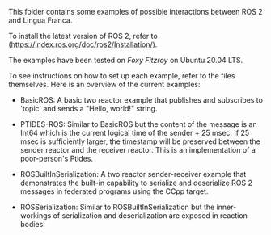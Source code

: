 This folder contains some examples of possible interactions between ROS 2 and Lingua Franca.

To install the latest version of ROS 2, refer to (https://index.ros.org/doc/ros2/Installation/).

The examples have been tested on *Foxy Fitzroy* on Ubuntu 20.04 LTS.

To see instructions on how to set up each example, refer to the files themselves. Here is an
overview of the current examples:

- BasicROS: A basic two reactor example that publishes and subscribes to 'topic' and sends a "Hello, world!" string.

- PTIDES-ROS: Similar to BasicROS but the content of the message is an Int64 which is the current logical time of
  the sender + 25 msec. If 25 msec is sufficiently larger, the timestamp will be preserved between the
  sender reactor and the receiver reactor. This is an implementation of a poor-person's Ptides.

- ROSBuiltInSerialization: A two reactor sender-receiver example that demonstrates the built-in capability to serialize 
  and deserialize ROS 2 messages in federated programs using the CCpp target.
  
- ROSSerialization: Similar to ROSBuiltInSerialization but the inner-workings of serialization and deserialization are
  exposed in reaction bodies.

